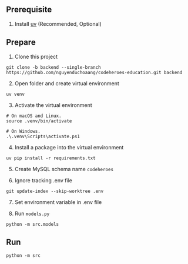 ## Prerequisite

1. Install [uv](https://github.com/astral-sh/uv/releases/latest) (Recommended, Optional)

## Prepare

1. Clone this project

```
git clone -b backend --single-branch https://github.com/nguyenduchoaang/codeheroes-education.git backend
```

2. Open folder and create virtual environment

```
uv venv
```

3. Activate the virtual environment

```
# On macOS and Linux.
source .venv/bin/activate

# On Windows.
.\.venv\Scripts\activate.ps1
```

4. Install a package into the virtual environment

```
uv pip install -r requirements.txt
```

5. Create MySQL schema name `codeheroes`

6. Ignore tracking .env file

```
git update-index --skip-worktree .env
```

7. Set environment variable in .env file

8. Run `models.py`

```
python -m src.models
```

## Run

```
python -m src
```
